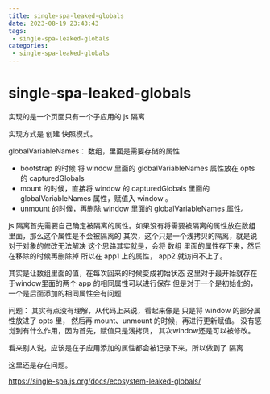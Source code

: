 ```yaml
---
title: single-spa-leaked-globals
date: 2023-08-19 23:43:43
tags:
 - single-spa-leaked-globals
categories:
 - single-spa-leaked-globals
---
```


# single-spa-leaked-globals

实现的是一个页面只有一个子应用的 js 隔离

实现方式是 创建 快照模式。

globalVariableNames： 数组，里面是需要存储的属性


* bootstrap 的时候 将 window 里面的 globalVariableNames 属性放在 opts 的 capturedGlobals
* mount 的时候，直接将 window 的 capturedGlobals 里面的 globalVariableNames 属性，赋值入 window 。
* unmount 的时候，再删除 window 里面的 globalVariableNames 属性。


js 隔离首先需要自己确定被隔离的属性。如果没有将需要被隔离的属性放在数组里面，那么这个属性是不会被隔离的
其次，这个只是一个浅拷贝的隔离，就是说对于对象的修改无法解决
这个思路其实就是，会将 数组 里面的属性存下来，然后在移除的时候再删除掉
所以在 app1 上的属性， app2 就访问不上了。

其实是让数组里面的值，在每次回来的时候变成初始状态
这里对于最开始就存在于window里面的两个 app 的相同属性可以进行保存
但是对于一个是初始化的，一个是后面添加的相同属性会有问题

问题：
其实有点没有理解，从代码上来说，看起来像是 只是将 window 的部分属性放进了 opts 里，
然后再 mount、unmount 的时候，再进行更新赋值。
没有感觉到有什么作用，因为首先，赋值只是浅拷贝，
其次window还是可以被修改。

看来别人说，应该是在子应用添加的属性都会被记录下来，所以做到了 隔离

这里还是存在问题。

https://single-spa.js.org/docs/ecosystem-leaked-globals/